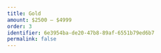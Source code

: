 ```yaml
---
title: Gold
amount: $2500 – $4999
order: 3
identifier: 6e3954ba-de20-47b8-89af-6551b79ed6b7
permalink: false
---
```

